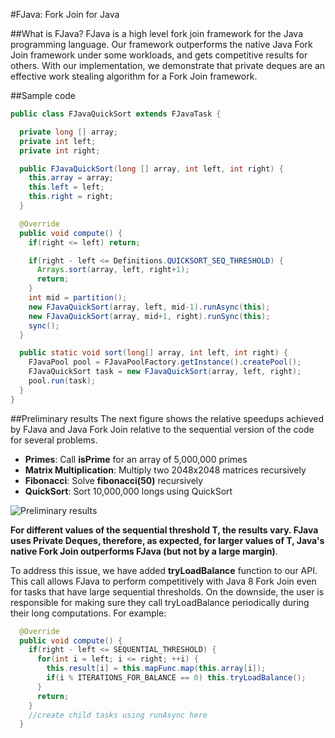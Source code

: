 #FJava: Fork Join for Java

##What is FJava?
FJava is a high level fork join framework for the Java programming language. 
Our framework outperforms the native Java Fork Join framework under some workloads, and gets competitive 
results for others. With our implementation, we demonstrate that private deques 
are an effective work stealing algorithm for a Fork Join framework.

##Sample code

```java
public class FJavaQuickSort extends FJavaTask {

  private long [] array;
  private int left;
  private int right;

  public FJavaQuickSort(long [] array, int left, int right) {
    this.array = array;
    this.left = left;
    this.right = right;
  }

  @Override
  public void compute() {
    if(right <= left) return;

    if(right - left <= Definitions.QUICKSORT_SEQ_THRESHOLD) {
      Arrays.sort(array, left, right+1);
      return;
    }
    int mid = partition();
    new FJavaQuickSort(array, left, mid-1).runAsync(this);
    new FJavaQuickSort(array, mid+1, right).runSync(this);
    sync();
  }

  public static void sort(long[] array, int left, int right) {
    FJavaPool pool = FJavaPoolFactory.getInstance().createPool();
    FJavaQuickSort task = new FJavaQuickSort(array, left, right);
    pool.run(task);
  }
}
```

##Preliminary results
The next figure shows the relative speedups achieved by FJava and Java Fork Join relative to 
the sequential version of the code for several problems.

- **Primes**: Call **isPrime** for an array of 5,000,000 primes
- **Matrix Multiplication**: Multiply two 2048x2048 matrices recursively
- **Fibonacci**: Solve **fibonacci(50)** recursively
- **QuickSort**: Sort 10,000,000 longs using QuickSort

![Preliminary results](http://www.andrew.cmu.edu/user/ikaveror/15618/images/home-speedup.png)

**For different values of the sequential threshold T, the results vary. 
FJava uses Private Deques, therefore, as expected, for larger values of T, 
Java's native Fork Join outperforms FJava (but not by a large margin)**.

To address this issue, we have added **tryLoadBalance** function to our API. This call allows FJava to perform competitively with Java 8 Fork Join even for tasks that have large sequential thresholds. On the downside, the user is responsible for making sure they call tryLoadBalance periodically during their long computations. For example:

```java
  @Override
  public void compute() { 
    if(right - left <= SEQUENTIAL_THRESHOLD) {
      for(int i = left; i <= right; ++i) {
        this.result[i] = this.mapFunc.map(this.array[i]);
        if(i % ITERATIONS_FOR_BALANCE == 0) this.tryLoadBalance();
      }
      return;
    }
    //create child tasks using runAsync here
  }
```
